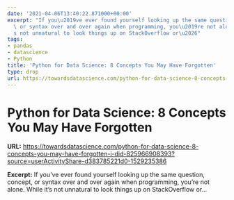 ```yaml
---
date: '2021-04-06T13:40:22.871000+00:00'
excerpt: "If you\u2019ve ever found yourself looking up the same question, concept,\
  \ or syntax over and over again when programming, you\u2019re not alone. While it\u2019\
  s not unnatural to look things up on StackOverflow or\u2026"
tags:
- pandas
- datascience
- Python
title: 'Python for Data Science: 8 Concepts You May Have Forgotten'
type: drop
url: https://towardsdatascience.com/python-for-data-science-8-concepts-you-may-have-forgotten-i-did-825966908393?source=userActivityShare-d383785221d0-1529235386
---
```


# Python for Data Science: 8 Concepts You May Have Forgotten

**URL:** https://towardsdatascience.com/python-for-data-science-8-concepts-you-may-have-forgotten-i-did-825966908393?source=userActivityShare-d383785221d0-1529235386

**Excerpt:** If you’ve ever found yourself looking up the same question, concept, or syntax over and over again when programming, you’re not alone. While it’s not unnatural to look things up on StackOverflow or…
